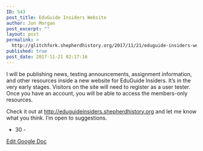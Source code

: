```yaml
---
ID: 543
post_title: EduGuide Insiders Website
author: Jon Morgan
post_excerpt: ""
layout: post
permalink: >
  http://glitchfork.shepherdhistory.org/2017/11/21/eduguide-insiders-website/
published: true
post_date: 2017-11-21 02:17:16
---
```

I will be publishing news, testing announcements, assignment information, and other resources inside a new website for EduGuide Insiders. It’s in the very early stages. Visitors on the site will need to register as a user tester. Once you have an account, you will be able to access the members-only resources.

Check it out at <a href="http://eduguideinsiders.shepherdhistory.org">http://eduguideinsiders.shepherdhistory.org</a> and let me know what you think. I’m open to suggestions.

- 30 -

<a href="https://docs.google.com/document/d/107b10NdAxncZjvZAp23K6Rvf0UnAf7JfoWe3_ALWj4Q/edit?usp=sharing">Edit Google Doc</a>